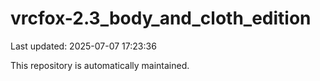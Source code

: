 # vrcfox-2.3_body_and_cloth_edition

Last updated: 2025-07-07 17:23:36

This repository is automatically maintained.
